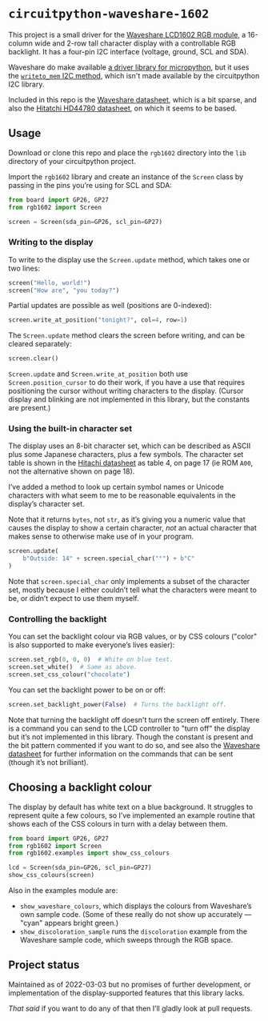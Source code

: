 # `circuitpython-waveshare-1602`

This project is a small driver for the [Waveshare LCD1602 RGB module][wiki],
a 16-column wide and 2-row tall character display with a controllable RGB
backlight. It has a four-pin I2C interface (voltage, ground, SCL and SDA).

Waveshare do make available [a driver library for micropython][wiki], but
it uses the [`writeto_mem` I2C method][mp], which isn't made available by
the circuitpython I2C library.

[wiki]: https://www.waveshare.com/wiki/LCD1602_RGB_Module
[mp]: https://docs.micropython.org/en/latest/library/machine.I2C.html#machine.I2C.writeto_mem

Included in this repo is the [Waveshare datasheet][wd], which is a bit sparse,
and also the [Hitatchi HD44780 datasheet][hd], on which it seems to be based.

[wd]: LCD1602_RGB_Module.pdf
[hd]: HD44780.pdf

## Usage

Download or clone this repo and place the `rgb1602` directory into the `lib`
directory of your circuitpython project.

Import the `rgb1602` library and create an instance of the `Screen` class by
passing in the pins you’re using for SCL and SDA:

```python
from board import GP26, GP27
from rgb1602 import Screen

screen = Screen(sda_pin=GP26, scl_pin=GP27)
```

### Writing to the display

To write to the display use the `Screen.update` method, which takes one or two lines:

```python
screen("Hello, world!")
screen("How are", "you today?")
```

Partial updates are possible as well (positions are 0-indexed):

```python
screen.write_at_position("tonight?", col=4, row=1)
```

The `Screen.update` method clears the screen before writing, and can be
cleared separately:

```python
screen.clear()
```

`Screen.update` and `Screen.write_at_position` both use `Screen.position_cursor`
to do their work, if you have a use that requires positioning the cursor without
writing characters to the display. (Cursor display and blinking are not
implemented in this library, but the constants are present.)

### Using the built-in character set

The display uses an 8-bit character set, which can be described as ASCII plus
some Japanese characters, plus a few symbols. The character set table is shown
in the [Hitachi datasheet][hd] as table 4, on page 17 (ie ROM `A00`, not the
alternative shown on page 18).

I’ve added a method to look up certain symbol names or Unicode characters with
what seem to me to be reasonable equivalents in the display’s character set.

Note that it returns `bytes`, not `str`, as it’s giving you a numeric value
that causes the display to show a certain character, _not_ an actual character
that makes sense to otherwise make use of in your program.

```python
screen.update(
    b"Outside: 14" + screen.special_char("°") + b"C"
)
```

Note that `screen.special_char` only implements a subset of the character set,
mostly because I either couldn’t tell what the characters were meant to be,
or didn’t expect to use them myself.

### Controlling the backlight

You can set the backlight colour via RGB values, or by CSS colours ("color" is also
supported to make everyone’s lives easier):

```python
screen.set_rgb(0, 0, 0)  # White on blue text.
screen.set_white()  # Same as above.
screen.set_css_colour("chocolate")
```

You can set the backlight power to be on or off:

```python
screen.set_backlight_power(False)  # Turns the backlight off.
```

Note that turning the backlight off doesn't turn the screen off
entirely. There is a command you can send to the LCD controller to "turn
off" the display but it’s not implemented in this library. Though the
constant is present and the bit pattern commented if you want to do so,
and see also the [Waveshare datasheet](LCD1602_RGB_Module.pdf) for
further information on the commands that can be sent (though it’s not
brilliant).

## Choosing a backlight colour

The display by default has white text on a blue background. It struggles
to represent quite a few colours, so I’ve implemented an example routine
that shows each of the CSS colours in turn with a delay between them.

```python
from board import GP26, GP27
from rgb1602 import Screen
from rgb1602.examples import show_css_colours

lcd = Screen(sda_pin=GP26, scl_pin=GP27)
show_css_colours(screen)
```

Also in the examples module are:

- `show_waveshare_colours`, which displays the colours from
  Waveshare’s own sample code. (Some of these really do not
  show up accurately — "cyan" appears bright green.)
- `show_discoloration_sample` runs the `discoloration`
  example from the Waveshare sample code, which sweeps
  through the RGB space.

## Project status

Maintained as of 2022-03-03 but no promises of further development,
or implementation of the display-supported features that this
library lacks.

_That said_ if you want to do any of that then I’ll gladly look
at pull requests.
